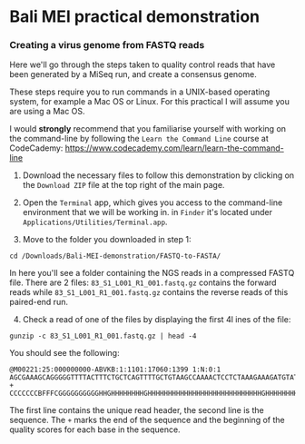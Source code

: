 # Bali MEI practical demonstration

### Creating a virus genome from FASTQ reads

Here we'll go through the steps taken to quality control reads that have been generated by a MiSeq run, and create a consensus genome.

These steps require you to run commands in a UNIX-based operating system, for example a Mac OS or Linux. For this practical I will assume you are using a Mac OS.

I would **strongly** recommend that you familiarise yourself with working on the command-line by following the `Learn the Command Line` course at CodeCademy: https://www.codecademy.com/learn/learn-the-command-line

1. Download the necessary files to follow this demonstration by clicking on the `Download ZIP` file at the top right of the main page.

2. Open the `Terminal` app, which gives you access to the command-line environment that we will be working in. in `Finder` it's located under `Applications/Utilities/Terminal.app`.

3. Move to the folder you downloaded in step 1:

  `cd /Downloads/Bali-MEI-demonstration/FASTQ-to-FASTA/`

  In here you'll see a folder containing the NGS reads in a compressed FASTQ file. There are 2 files: `83_S1_L001_R1_001.fastq.gz` contains the forward reads while `83_S1_L001_R1_001.fastq.gz` contains the reverse reads of this paired-end run.

4. Check a read of one of the files by displaying the first 4l ines of the file:

  `gunzip -c 83_S1_L001_R1_001.fastq.gz | head -4`

  You should see the following:

  ```
  @M00221:25:000000000-ABVKB:1:1101:17060:1399 1:N:0:1
  AGCGAAAGCAGGGGGTTTTACTTTCTGCTCAGTTTTGCTGTAAGCCAAAACTCCTCTAAAGAAAGATGTATATGAAAGAAGGAAGAGATAGAAAGGCTGAGAACTACCAAGGCTAAAACTTCCCTGATCCTATAACCTCAAACACAAACAG
  +
  CCCCCCCBFFFCGGGGGGGGGGHHGHHHHHHHHGHHHHHHHHHHHHHHHHHHHHHHHHHHHHGHHHHHHHHHHHHHHHHHHHHHHHHHGHHHHHHEGHGHHHHHFHHHHHHFHHHHHHHHHHHHHHHHGHHHHHHHHHHHHHHHHHGHHHE
  ```

  The first line contains the unique read header, the second line is the sequence. The `+` marks the end of the sequence and the beginning of the quality scores for each base in the sequence.
